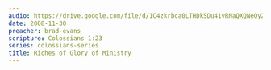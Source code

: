```yaml
---
audio: https://drive.google.com/file/d/1C4zkrbca0LTHDkSDu41vRNaQXQNeQyZF/view
date: 2008-11-30
preacher: brad-evans
scripture: Colossians 1:23
series: colossians-series
title: Riches of Glory of Ministry
---
```

